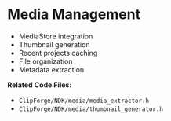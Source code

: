 # Media Management

- MediaStore integration
- Thumbnail generation
- Recent projects caching
- File organization
- Metadata extraction

**Related Code Files:**
- `ClipForge/NDK/media/media_extractor.h`
- `ClipForge/NDK/media/thumbnail_generator.h`
